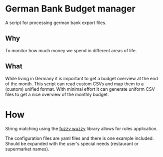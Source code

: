 # German Bank Budget manager
A script for processing german bank export files.

## Why

To monitor how much money we spend in different areas of life. 


## What 

While living in Germany it is important to get a budget overview at the end of the month. 
This script can read custom CSVs and map them to a (custom) unified format. 
With minimal effort it can generate uniform CSV files to get a nice overview of the monthly budget. 


# How 

String matching using the [fuzzy wuzzy](https://github.com/seatgeek/fuzzywuzzy) library allows for rules application. 

The configuration files are yaml files and there is one example included. 
Should be expanded with the user's special needs (restaurant or supermarket names).
